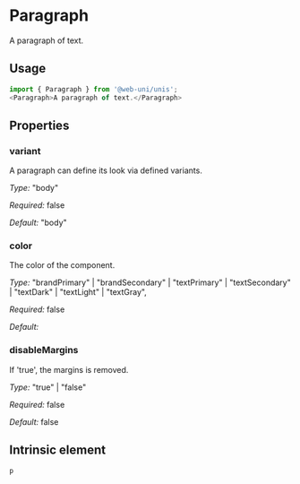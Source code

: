 # Paragraph

A paragraph of text.

## Usage

```javascript
import { Paragraph } from '@web-uni/unis';
<Paragraph>A paragraph of text.</Paragraph>
```

## Properties

### variant

A paragraph can define its look via defined variants.

*Type:* "body"

*Required:* false

*Default:* "body"

### color

The color of the component.

*Type:* "brandPrimary" | "brandSecondary" | "textPrimary" | "textSecondary" | "textDark" | "textLight" | "textGray",

*Required:* false

*Default:*

### disableMargins

If 'true', the margins is removed.

*Type:* "true" | "false"

*Required:* false

*Default:* false

## Intrinsic element

```
p
```
